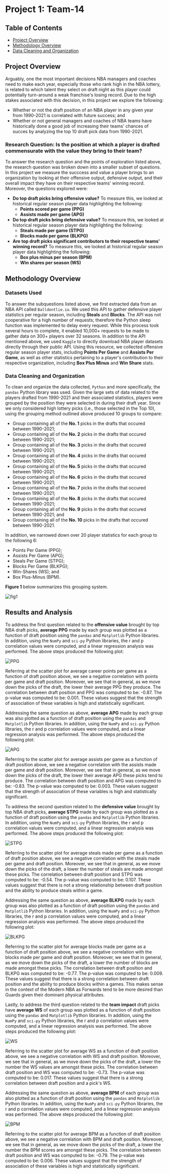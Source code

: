 # Project 1: Team-14

## Table of Contents
- [Project Overview](#project-overview)
- [Methodology Overview](#methodology-overview)
- [Data Cleaning and Organization](#data-cleaning-and-organization)

## Project Overview
Arguably, one the most important decisions NBA managers and coaches need to make each year, especially those who rank high in the NBA lottery, is related to which talent they select on draft night as this player could potentially turn-around a weak franchise's losing record. Due to the high stakes associated with this decision, in this project we explore the following:
- Whether or not the draft position of an NBA player in any given year from 1990-2021 is correlated with future success; and 
- Whether or not general managers and coaches of NBA teams have historically done a good job of increasing their teams' chances of succes by analyzing the top 10 draft pick data from 1990-2021.

### **Research Question:** Is the position at which a player is drafted commensurate with the value they bring to their team?

To answer the research question and the points of exploration listed above, the research question was broken down into a smaller subset of questions. In this project we measure the succcess and value a player brings to an organization by looking at their offensive output, defensive output, and their overall impact they have on their respective teams' winning record. Moreover, the questions explored were:
- **Do top draft picks bring offensive value?** To measure this, we looked at historical regular season player data highlighting the following:
    - **Points scored per game (PPG)**
    - **Assists made per game (APG)**
- **Do top draft picks bring defensive value?** To measure this, we looked at historical regular season player data highlighting the following:
    - **Steals made per game (STPG)**
    - **Blocks made per game (BLKPG)**
- **Are top draft picks significant contributors to their respective teams' winning record?** To measure this, we looked at historical regular season player data highlighting the following:
    - **Box plus minus per season (BPM)**
    - **Win shares per season (WS)**
 
## Methodology Overview
### Datasets Used
To answer the subquestions listed above, we first extracted data from an NBA API called ```Balldontlie.io```. We used this API to gather defensive player statistics per regular season, including **Steals** and **Blocks**. The API was not cooperative for a high number of requests; therefore the Python sleep function was implemented to delay every request. While this process took several hours to complete, it enabled 10,000+ requests to be made to gather data on 300+ players over 32 seasons. In addition to the API mentioned above, we used ```Kaggle``` to directly download NBA player datasets directly through their public API. Using this resource, we collected offensive regular season player stats, including **Points Per Game** and **Assists Per Game**, as well as other statistics pertaining to a player's contribution to their respective organization, including **Box Plus Minus** and **Win Share** stats. 

### Data Cleaning and Organization
To clean and organize the data collected, ```Python``` and more specifically, the ```pandas``` Python library was used. Given the large sets of data related to the players drafted from 1990-2021 and their associated statistics, players were grouped by the position they were selected in during their draft year. Since we only considered high lottery picks (i.e., those selected in the Top 10), using the grouping method outlined above produced 10 groups to compare:
- Group containing all of the **No. 1** picks in the drafts that occured between 1990-2021;
- Group containing all of the **No. 2** picks in the drafts that occured between 1990-2021;
- Group containing all of the **No. 3** picks in the drafts that occured between 1990-2021;
- Group containing all of the **No. 4** picks in the drafts that occured between 1990-2021;
- Group containing all of the **No. 5** picks in the drafts that occured between 1990-2021;
- Group containing all of the **No. 6** picks in the drafts that occured between 1990-2021;
- Group containing all of the **No. 7** picks in the drafts that occured between 1990-2021;
- Group containing all of the **No. 8** picks in the drafts that occured between 1990-2021;
- Group containing all of the **No. 9** picks in the drafts that occured between 1990-2021; and
- Group containing all of the **No. 10** picks in the drafts that occured between 1990-2021.

In addition, we narrowed down over 20 player statistics for each group to the following 6:
- Points Per Game (PPG);
- Assists Per Game (APG);
- Steals Per Game (STPG);
- Blocks Per Game (BLKPG);
- Win-Shares (WS); and 
- Box Plus-Minus (BPM).

**Figure 1** below summarizes this grouping system. 

![fig1](https://user-images.githubusercontent.com/113209883/206972642-2e7ef42d-9e13-4f04-9f6b-eb339aa53e63.jpg)

## Results and Analysis
To address the first question related to the **offensive value** brought by top NBA draft picks, **average PPG** made by each group was plotted as a function of draft position using the ```pandas``` and ```Matplotlib``` Python libraries. In addition, using the ```NumPy``` and ```sci-py``` Python libraries, the r and p correlation values were computed, and a linear regression analysis was performed. The above steps produced the following plot:

![PPG](https://user-images.githubusercontent.com/113209883/206975720-346ad4af-648a-49f0-ad4d-e2b89f0bfbab.png)

Referring at the scatter plot for average career points per game as a function of draft position above, we see a negative correlation with points per game and draft position. Moreover, we see that in general, as we move down the picks of the draft, the lower their average PPG they produce. The correlation between draft position and PPG was computed to be: -0.87. The p-value was computed to be: 0.001. These values suggest that the strength of association of these variables is high and statistically significant.

Addressing the same question as above, **average APG** made by each group was also plotted as a function of draft position using the ```pandas``` and ```Matplotlib``` Python libraries. In addition, using the ```NumPy``` and ```sci-py``` Python libraries, the r and p correlation values were computed, and a linear regression analysis was performed. The above steps produced the following plot:

![APG](https://user-images.githubusercontent.com/113209883/206976884-8090de2a-5b7c-4998-825b-cd0509906e35.png)

Referring to the scatter plot for average assists per game as a function of draft position above, we see a negative correlation with the assists made per game and draft position. Moreover, we see that in general, as we move down the picks of the draft, the lower their average APG these picks tend to produce. The correlation between draft position and APG was computed to be: -0.83. The p-value was computed to be: 0.003. These values suggest that the strength of association of these variables is high and statistically significant.

To address the second question related to the **defensive value** brought by top NBA draft picks, **average STPG** made by each group was plotted as a function of draft position using the ```pandas``` and ```Matplotlib``` Python libraries. In addition, using the ```NumPy``` and ```sci-py``` Python libraries, the r and p correlation values were computed, and a linear regression analysis was performed. The above steps produced the following plot:

![STPG](https://user-images.githubusercontent.com/113209883/206977329-3aa0e49a-81fe-4705-8ed8-0a532228fe8f.png)

Referring to the scatter plot for average steals made per game as a function of draft position above, we see a negative correlation with the steals made per game and draft position. Moreover, we see that in general, as we move down the picks of the draft, a lower the number of steals are made amongst these picks. The correlation between draft position and STPG was computed to be: -0.54. The p-value was computed to be: 0.107. These values suggest that there is not a strong relationship between draft position and the ability to produce steals within a game.

Addressing the same question as above, **average BLKPG** made by each group was also plotted as a function of draft position using the ```pandas``` and ```Matplotlib``` Python libraries. In addition, using the ```NumPy``` and ```sci-py``` Python libraries, the r and p correlation values were computed, and a linear regression analysis was performed. The above steps produced the following plot:

![BLKPG](https://user-images.githubusercontent.com/113209883/206977763-b53ac2c5-3977-4888-87b4-6e6befc05318.png)

Referring to the scatter plot for average blocks made per game as a function of draft position above, we see a negative correlation with the blocks made per game and draft position. Moreover, we see that in general, as we move down the picks of the draft, a lower the number of blocks are made amongst these picks. The correlation between draft position and BLKPG was computed to be: -0.77. The p-value was computed to be: 0.009. These values suggest that there is a strong correlation between draft position and the ability to produce blocks within a games. This makes sense in the context of the Modern NBA as Forwards tend to be more desired than Guards given their dominant physical attributes. 

Lastly, to address the third question related to the **team impact** draft picks have **average WS** of each group was plotted as a function of draft position using the ```pandas``` and ```Matplotlib``` Python libraries. In addition, using the ```NumPy``` and ```sci-py``` Python libraries, the r and p correlation values were computed, and a linear regression analysis was performed. The above steps produced the following plot:

![WS](https://user-images.githubusercontent.com/113209883/206978396-975fe0e6-1cfb-41d7-975c-80ed09af81d0.png)

Referring to the scatter plot for average WS as a function of draft position above, we see a negative correlation with WS and draft position. Moreover, we see that in general, as we move down the picks of the draft, a lower the number the WS values are amongst these picks. The correlation between draft position and WS was computed to be: -0.73. The p-value was computed to be: 0.017. These values suggest that there is a strong correlation between draft position and a pick's WS.

Addressing the same question as above, **average BPM** of each group was also plotted as a function of draft position using the ```pandas``` and ```Matplotlib``` Python libraries. In addition, using the ```NumPy``` and ```sci-py``` Python libraries, the r and p correlation values were computed, and a linear regression analysis was performed. The above steps produced the following plot:

![BPM](https://user-images.githubusercontent.com/113209883/206978791-96ee3372-7918-436a-ab7c-e62f4e0d327a.png)

Referring to the scatter plot for average BPM as a function of draft position above, we see a negative correlation with BPM and draft position. Moreover, we see that in general, as we move down the picks of the draft, a lower the number the BPM scores are amongst these picks. The correlation between draft position and WS was computed to be: -0.79. The p-value was computed to be: 0.006. These values suggest that the strength of association of these variables is high and statistically significant.
